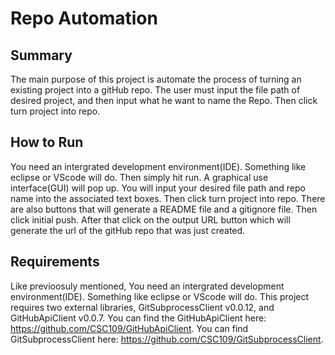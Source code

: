 # Repo Automation
## Summary
The main purpose of this project is automate the process of turning an existing project into a gitHub repo. The user must input the file path of desired project, and then input what he want to name the Repo. Then click turn project into repo.
## How to Run
You need an intergrated development environment(IDE). Something like eclipse or VScode will do. Then simply hit run. A graphical use interface(GUI) will pop up. You will input your desired file path and repo name into the associated text boxes. Then click turn project into repo. There are also buttons that will generate a README file and a gitignore file. Then click initial push. After that click on the output URL button which will generate the url of the gitHub repo that was just created.
## Requirements
Like previoosuly mentioned, You need an intergrated development environment(IDE). Something like eclipse or VScode will do. This project requires two external libraries, GitSubprocessClient v0.0.12, and GitHubApiClient v0.0.7. You can find the GitHubApiClient here: https://github.com/CSC109/GitHubApiClient. You can find GitSubprocessClient here: https://github.com/CSC109/GitSubprocessClient. 